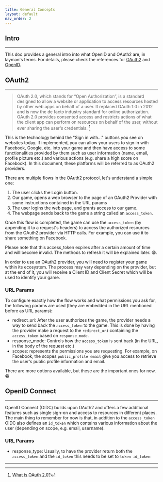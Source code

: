 ```yaml
---
title: General Concepts
layout: default
nav_order: 2
---
```


## Intro
---

This doc provides a general intro into what OpenID and OAuth2 are, in layman's terms. For details, please check the references for [OAuth2](https://oauth.net/2/) and [OpenID](https://openid.net/developers/specs/).

## OAuth2
---

> OAuth 2.0, which stands for “Open Authorization”, is a standard designed to allow a website or application to access resources hosted by other web apps on behalf of a user. It replaced OAuth 1.0 in 2012 and is now the de facto industry standard for online authorization. OAuth 2.0 provides consented access and restricts actions of what the client app can perform on resources on behalf of the user, without ever sharing the user's credentials. [^1]

This is the technology behind the "Sign in with..." buttons you see on websites today. If implemented, you can allow your users to sign in with Facebook, Google, etc. into your game and then have access to some functionalities provided by them such as user information (name, email, profile picture etc.) and various actions (e.g. share a high score on Facebook). In this document, these platforms will be referred to as OAuth2 providers.

There are multiple flows in the OAuth2 protocol, let's understand a simple one:
1. The user clicks the Login button.
2. Our game, opens a web browser to the page of an OAuth2 Provider with some instructions contained in the URL params
3. The user logins the web page, and grants access to our game.
4. The webpage sends back to the game a string called an `access_token`.

Once this flow is completed, the game can use the `access_token` (by appending it to a request's headers) to access the authorized  resources from the OAuth2 provider via HTTP calls. For example, you can use it to share something on Facebook.

Please note that this access_token expires after a certain amount of time and will become invalid. The methods to refresh it will be explained later. &#128513;.

In order to use an OAuth2 provider, you will need to register your game within its ecosystem. The process may vary depending on the provider, but at the end of it, you will receive a Client ID and Client Secret which will be used to identify your game.

### URL Params

To configure exactly how the flow works and what permissions you ask for, the following params are used (they are embedded in the URL mentioned before as URL params):
- redirect_uri: After the user authorizes the game, the provider needs a way to send back the `access_token` to the game. This is done by having the provider make a request to the `redirect_uri` containing the `access_token` based on `response_mode`.
- response_mode: Controls how the `access_token` is sent back (in the URL, in the body of the request etc.)
- scopes: represents the permissions you are requesting. For example, on Facebook, the scopes `public_profile email` give you access to retrieve the user's public profile information and email.

There are more options available, but these are the important ones for now. &#128513;

## OpenID Connect
---

OpenID Connect (OIDC) builds upon OAuth2 and offers a few additional features such as single sign-on and access to resources in different places. The main thing to remember for now is that, in addition to the `access_token` OIDC also defines an `id_token` which contains various information about the user (depending on scope, e.g. email, username).

### URL Params
- response_type: Usually, to have the provider return both the `access_token` and the `id_token` this needs to be set to `token id_token`

---

[^1]: [What is OAuth 2.0?](https://auth0.com/intro-to-iam/what-is-oauth-2)